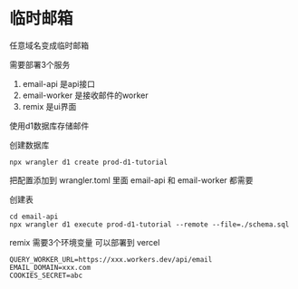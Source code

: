 # 临时邮箱 
任意域名变成临时邮箱

需要部署3个服务

1. email-api 是api接口
2. email-worker 是接收邮件的worker
3. remix 是ui界面

使用d1数据库存储邮件

创建数据库
```
npx wrangler d1 create prod-d1-tutorial
```
把配置添加到 wrangler.toml 里面 email-api 和 email-worker 都需要

创建表
```
cd email-api
npx wrangler d1 execute prod-d1-tutorial --remote --file=./schema.sql
```


remix 需要3个环境变量 可以部署到 vercel

```
QUERY_WORKER_URL=https://xxx.workers.dev/api/email
EMAIL_DOMAIN=xxx.com
COOKIES_SECRET=abc
```
